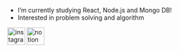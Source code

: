 - I’m currently studying React, Node.js and Mongo DB!
- Interested in problem solving and algorithm

[<img src='https://cdn.jsdelivr.net/npm/simple-icons@3.0.1/icons/instagram.svg' alt='instagram' height='40'>](https://www.instagram.com/dev_his0si/) 
[<img src='https://cdn.jsdelivr.net/npm/simple-icons@3.0.1/icons/notion.svg' alt='notion' height='40'>](https://actually-whip-9e0.notion.site/Hee-Seo-Kim-9fbed305fa284e79940dd3c4f3dfef1b)
